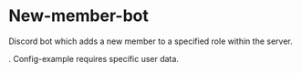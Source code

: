 # New-member-bot
Discord bot which adds a new member to a specified role within the server.

. Config-example requires specific user data.
